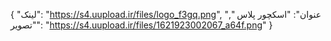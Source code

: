 {
  "لینک": "https://s4.uupload.ir/files/logo_f3gq.png",
  "عنوان": "اسکچور پلاس ",
  "تصویر": "https://s4.uupload.ir/files/1621923002067_a64f.png"
}
